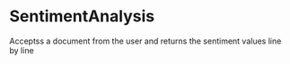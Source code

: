 # SentimentAnalysis
Acceptss a document from the user and returns the sentiment values line by line

